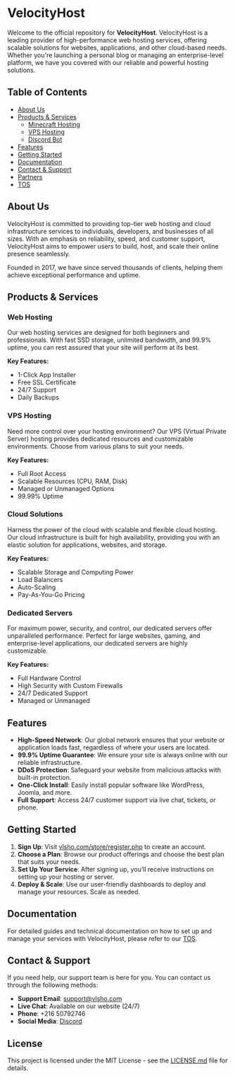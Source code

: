 # VelocityHost

Welcome to the official repository for **VelocityHost**. VelocityHost is a leading provider of high-performance web hosting services, offering scalable solutions for websites, applications, and other cloud-based needs. Whether you're launching a personal blog or managing an enterprise-level platform, we have you covered with our reliable and powerful hosting solutions.

## Table of Contents

- [About Us](http://vlsho.com/)
- [Products & Services](https://vlsho.com/)
  - [Minecraft Hosting](https://vlsho.com/minecraft.php)
  - [VPS Hosting](https://vlsho.com/vps-hosting.php)
  - [Discord Bot](https://vlsho.com/discord-hosting.php)
- [Features](https://vlsho.com/)
- [Getting Started](https://vlsho.com/)
- [Documentation](#documentation)
- [Contact & Support](https://discord.gg/velocityhost-ltd-931176857305497641)
- [Partners](https://vlsho.com/partners.php)
- [TOS](https://vlsho.com/terms-of-service.php)

## About Us

VelocityHost is committed to providing top-tier web hosting and cloud infrastructure services to individuals, developers, and businesses of all sizes. With an emphasis on reliability, speed, and customer support, VelocityHost aims to empower users to build, host, and scale their online presence seamlessly. 

Founded in 2017, we have since served thousands of clients, helping them achieve exceptional performance and uptime.

## Products & Services

### Web Hosting

Our web hosting services are designed for both beginners and professionals. With fast SSD storage, unlimited bandwidth, and 99.9% uptime, you can rest assured that your site will perform at its best.

**Key Features:**
- 1-Click App Installer
- Free SSL Certificate
- 24/7 Support
- Daily Backups

### VPS Hosting

Need more control over your hosting environment? Our VPS (Virtual Private Server) hosting provides dedicated resources and customizable environments. Choose from various plans to suit your needs.

**Key Features:**
- Full Root Access
- Scalable Resources (CPU, RAM, Disk)
- Managed or Unmanaged Options
- 99.99% Uptime

### Cloud Solutions

Harness the power of the cloud with scalable and flexible cloud hosting. Our cloud infrastructure is built for high availability, providing you with an elastic solution for applications, websites, and storage.

**Key Features:**
- Scalable Storage and Computing Power
- Load Balancers
- Auto-Scaling
- Pay-As-You-Go Pricing

### Dedicated Servers

For maximum power, security, and control, our dedicated servers offer unparalleled performance. Perfect for large websites, gaming, and enterprise-level applications, our dedicated servers are highly customizable.

**Key Features:**
- Full Hardware Control
- High Security with Custom Firewalls
- 24/7 Dedicated Support
- Managed or Unmanaged

## Features

- **High-Speed Network**: Our global network ensures that your website or application loads fast, regardless of where your users are located.
- **99.9% Uptime Guarantee**: We ensure your site is always online with our reliable infrastructure.
- **DDoS Protection**: Safeguard your website from malicious attacks with built-in protection.
- **One-Click Install**: Easily install popular software like WordPress, Joomla, and more.
- **Full Support**: Access 24/7 customer support via live chat, tickets, or phone.

## Getting Started

1. **Sign Up**: Visit [vlsho.com/store/register.php](https://vlsho.com/store/register.php) to create an account.
2. **Choose a Plan**: Browse our product offerings and choose the best plan that suits your needs.
3. **Set Up Your Service**: After signing up, you’ll receive instructions on setting up your hosting or server.
4. **Deploy & Scale**: Use our user-friendly dashboards to deploy and manage your resources. Scale as needed.

## Documentation

For detailed guides and technical documentation on how to set up and manage your services with VelocityHost, please refer to our [TOS](https://vlsho.com/terms-of-service.php).

## Contact & Support

If you need help, our support team is here for you. You can contact us through the following methods:

- **Support Email**: support@vlsho.com
- **Live Chat**: Available on our website (24/7)
- **Phone**: +216 50792746
- **Social Media**: [Discord](https://discord.gg/velocityhost-ltd-931176857305497641)


## License

This project is licensed under the MIT License - see the [LICENSE.md](LICENSE.md) file for details.
